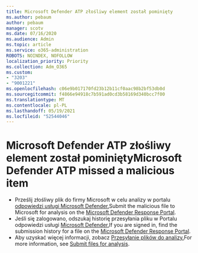 ```yaml
---
title: Microsoft Defender ATP złośliwy element został pominięty
ms.author: pebaum
author: pebaum
manager: scotv
ms.date: 07/16/2020
ms.audience: Admin
ms.topic: article
ms.service: o365-administration
ROBOTS: NOINDEX, NOFOLLOW
localization_priority: Priority
ms.collection: Adm_O365
ms.custom:
- "3203"
- "9001221"
ms.openlocfilehash: c06e9b017170fd23b12b11cf0aac98b2bf53db0d
ms.sourcegitcommit: f4866e94918c7b591ad0cd3b58169d340bcc7f00
ms.translationtype: MT
ms.contentlocale: pl-PL
ms.lasthandoff: 05/19/2021
ms.locfileid: "52544046"
---
```

# <a name="microsoft-defender-atp-missed-a-malicious-item"></a><span data-ttu-id="c7b9a-102">Microsoft Defender ATP złośliwy element został pominięty</span><span class="sxs-lookup"><span data-stu-id="c7b9a-102">Microsoft Defender ATP missed a malicious item</span></span>

- <span data-ttu-id="c7b9a-103">Prześlij złośliwy plik do firmy Microsoft w celu analizy w portalu [odpowiedzi usługi Microsoft Defender.](https://www.microsoft.com/wdsi/filesubmission/)</span><span class="sxs-lookup"><span data-stu-id="c7b9a-103">Submit the malicious file to Microsoft for analysis on the [Microsoft Defender Response Portal](https://www.microsoft.com/wdsi/filesubmission/).</span></span> 
- <span data-ttu-id="c7b9a-104">Jeśli się zalogowano, odszukaj historię przesyłania pliku w Portalu odpowiedzi usługi [Microsoft Defender.](https://www.microsoft.com/wdsi/submissionhistory)</span><span class="sxs-lookup"><span data-stu-id="c7b9a-104">If you are signed in, find the submission history for a file on the [Microsoft Defender Response Portal](https://www.microsoft.com/wdsi/submissionhistory).</span></span>
- <span data-ttu-id="c7b9a-105">Aby uzyskać więcej informacji, zobacz [Przesyłanie plików do analizy.](/windows/security/threat-protection/intelligence/submission-guide)</span><span class="sxs-lookup"><span data-stu-id="c7b9a-105">For more information, see [Submit files for analysis](/windows/security/threat-protection/intelligence/submission-guide).</span></span>